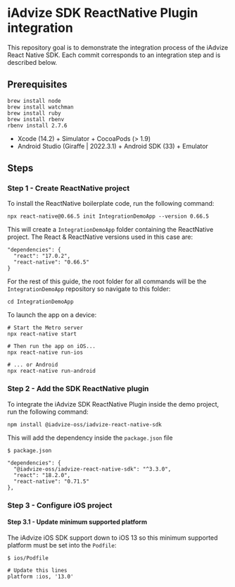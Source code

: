 # iAdvize SDK ReactNative Plugin integration

This repository goal is to demonstrate the integration process of the iAdvize React Native SDK.
Each commit corresponds to an integration step and is described below.

## Prerequisites

```
brew install node
brew install watchman
brew install ruby
brew install rbenv
rbenv install 2.7.6
```

- Xcode (14.2) + Simulator + CocoaPods (> 1.9)
- Android Studio (Giraffe | 2022.3.1) + Android SDK (33) + Emulator

## Steps

### Step 1 - Create ReactNative project

To install the ReactNative boilerplate code, run the following command:

```
npx react-native@0.66.5 init IntegrationDemoApp --version 0.66.5
```

This will create a `IntegrationDemoApp` folder containing the ReactNative project.
The React & ReactNative versions used in this case are:

```
"dependencies": {
  "react": "17.0.2",
  "react-native": "0.66.5"
}
```

For the rest of this guide, the root folder for all commands will be the `IntegrationDemoApp` repository so navigate to this folder:

```
cd IntegrationDemoApp
```

To launch the app on a device:

```
# Start the Metro server
npx react-native start

# Then run the app on iOS...
npx react-native run-ios

# ... or Android
npx react-native run-android
```

### Step 2 - Add the SDK ReactNative plugin

To integrate the iAdvize SDK ReactNative Plugin inside the demo project, run the following command:

```
npm install @iadvize-oss/iadvize-react-native-sdk
```

This will add the dependency inside the `package.json` file

```
$ package.json

"dependencies": {
  "@iadvize-oss/iadvize-react-native-sdk": "^3.3.0",
  "react": "18.2.0",
  "react-native": "0.71.5"
},
```

### Step 3 - Configure iOS project

#### Step 3.1 - Update minimum supported platform

The iAdvize iOS SDK support down to iOS 13 so this minimum supported platform must be set into the `Podfile`:

```
$ ios/Podfile

# Update this lines
platform :ios, '13.0'
```
